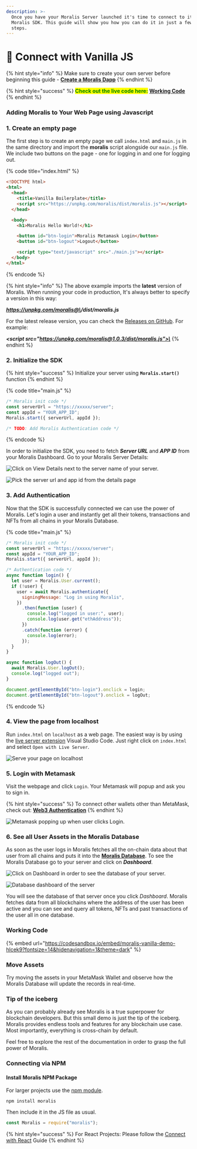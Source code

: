 ```yaml
---
description: >-
  Once you have your Moralis Server launched it's time to connect to it via the
  Moralis SDK. This guide will show you how you can do it in just a few easy
  steps.
---
```


# 🍦 Connect with Vanilla JS

{% hint style="info" %}
Make sure to create your own server before beginning this guide - [**Create a Moralis Dapp**](../getting-started/create-a-moralis-server.md)
{% endhint %}

{% hint style="success" %}
<mark style="color:green;">**Check out the live code here:**</mark> [**Working Code**](connect-with-js.md#working-code)
{% endhint %}

### Adding Moralis to Your Web Page using Javascript

### 1. Create an empty page

The first step is to create an empty page we call `index.html` and `main.js` in the same directory and import the **moralis** script alongside our `main.js` file. We include two buttons on the page - one for logging in and one for logging out.

{% code title="index.html" %}
```html
<!DOCTYPE html>
<html>
  <head>
    <title>Vanilla Boilerplate</title>
    <script src="https://unpkg.com/moralis/dist/moralis.js"></script>
  </head>

  <body>
    <h1>Moralis Hello World!</h1>

    <button id="btn-login">Moralis Metamask Login</button>
    <button id="btn-logout">Logout</button>

    <script type="text/javascript" src="./main.js"></script>
  </body>
</html>
```
{% endcode %}

{% hint style="info" %}
The above example imports the **latest** version of Moralis. When running your code in production, It's always better to specify a version in this way:

_**https://unpkg.com/moralis@\<VERSION>/dist/moralis.js**_

For the latest release version, you can check the [Releases on GitHub](https://github.com/MoralisWeb3/Moralis-JS-SDK/releases). For example:

_**\<script src="https://unpkg.com/moralis@1.0.3/dist/moralis.js">\</script>**_
{% endhint %}

### 2. Initialize the SDK

{% hint style="success" %}
Initialize your server using **`Moralis.start()`** function
{% endhint %}

{% code title="main.js" %}
```javascript
/* Moralis init code */
const serverUrl = "https://xxxxx/server";
const appId = "YOUR_APP_ID";
Moralis.start({ serverUrl, appId });

/* TODO: Add Moralis Authentication code */
```
{% endcode %}

In order to initialize the SDK, you need to fetch _**Server URL**_ and _**APP ID**_ from your Moralis Dashboard. Go to your Moralis Server Details:

![Click on View Details next to the server name of your server.](<../../.gitbook/assets/Screenshot 2022-03-16 at 12.03.37 PM.png>)

![Pick the server url and app id from the details page](<../../.gitbook/assets/Screenshot 2022-03-16 at 12.05.32 PM.png>)

### 3. Add Authentication

Now that the SDK is successfully connected we can use the power of Moralis. Let's login a user and instantly get all their tokens, transactions and NFTs from all chains in your Moralis Database.

{% code title="main.js" %}
```javascript
/* Moralis init code */
const serverUrl = "https://xxxxx/server";
const appId = "YOUR_APP_ID";
Moralis.start({ serverUrl, appId });

/* Authentication code */
async function login() {
  let user = Moralis.User.current();
  if (!user) {
    user = await Moralis.authenticate({
      signingMessage: "Log in using Moralis",
    })
      .then(function (user) {
        console.log("logged in user:", user);
        console.log(user.get("ethAddress"));
      })
      .catch(function (error) {
        console.log(error);
      });
  }
}

async function logOut() {
  await Moralis.User.logOut();
  console.log("logged out");
}

document.getElementById("btn-login").onclick = login;
document.getElementById("btn-logout").onclick = logOut;
```
{% endcode %}

### 4. View the page from localhost

Run `index.html` on `localhost` as a web page. The easiest way is by using the [live server extension](https://marketplace.visualstudio.com/items?itemName=ritwickdey.LiveServer) Visual Studio Code. Just right click on `index.html` and select `Open with Live Server`.

![Serve your page on localhost](<../../.gitbook/assets/Screenshot 2022-03-17 at 1.56.20 PM-overlay.png>)

### 5. Login with Metamask

Visit the webpage and click `Login`. Your Metamask will popup and ask you to sign in.

{% hint style="success" %}
To connect other wallets other than MetaMask, check out: [**Web3 Authentication**](../users/crypto-login.md)
{% endhint %}

![Metamask popping up when user clicks Login.](<../../.gitbook/assets/MetaMask Authentication 2.gif>)

### 6. See all User Assets in the Moralis Database

As soon as the user logs in Moralis fetches all the on-chain data about that user from all chains and puts it into the [**Moralis Database**](../database/). To see the Moralis Database go to your server and click on _**Dashboard**_.

![Click on Dashboard in order to see the database of your server.](<../../.gitbook/assets/Screenshot 2022-03-16 at 12.49.38 PM.png>)

![Database dashboard of the server](<../../.gitbook/assets/Screenshot 2022-03-15 at 1.29.16 PM.png>)

You will see the database of that server once you click _Dashboard_. Moralis fetches data from all blockchains where the address of the user has been active and you can see and query all tokens, NFTs and past transactions of the user all in one database.

### Working Code

{% embed url="https://codesandbox.io/embed/moralis-vanilla-demo-hlcek9?fontsize=14&hidenavigation=1&theme=dark" %}

### Move Assets

Try moving the assets in your MetaMask Wallet and observe how the Moralis Database will update the records in real-time.

### Tip of the iceberg

As you can probably already see Moralis is a true superpower for blockchain developers. But this small demo is just the tip of the iceberg. Moralis provides endless tools and features for any blockchain use case. Most importantly, everything is cross-chain by default.

Feel free to explore the rest of the documentation in order to grasp the full power of Moralis.

### Connecting via NPM

#### Install Moralis NPM Package

For larger projects use the [npm module](https://www.npmjs.com/moralis).

```
npm install moralis
```

Then include it in the JS file as usual.

```javascript
const Moralis = require("moralis");
```

{% hint style="success" %}
For React Projects: Please follow the [Connect with React](connect-with-react.md) Guide
{% endhint %}
